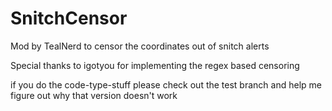 SnitchCensor
============

Mod by TealNerd to censor the coordinates out of snitch alerts

Special thanks to igotyou for implementing the regex based censoring


if you do the code-type-stuff please check out the test branch and help me figure out why that version doesn't work

